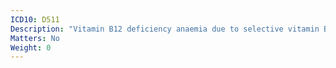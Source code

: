 ```yaml
---
ICD10: D511
Description: "Vitamin B12 deficiency anaemia due to selective vitamin B12 malabsorption with proteinuria"
Matters: No
Weight: 0
---
```


